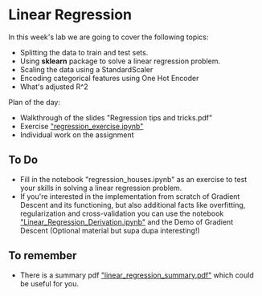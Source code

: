 # Linear Regression

In this week's lab we are going to cover the following topics:
- Splitting the data to train and test sets.
- Using __sklearn__ package to solve a linear regression problem.
- Scaling the data using a StandardScaler
- Encoding categorical features using One Hot Encoder
- What's adjusted R^2 

Plan of the day:
- Walkthrough of the slides "Regression tips and tricks.pdf"
- Exercise ["regression_exercise.ipynb"](regression_exercise.ipynb)
- Individual work on the assignment


## To Do

- Fill in the notebook "regression_houses.ipynb" as an exercise to test your skills in solving a linear regression problem.
- If you're interested in the implementation from scratch of Gradient Descent and its functioning, but also additional facts like overfitting, regularization and cross-validation you can use the notebook ["Linear_Regression_Derivation.ipynb"](https://colab.research.google.com/github/michalis0/DataMining_and_MachineLearning/blob/master/week5/Linear_Regression_Derivation.ipynb) and the Demo of Gradient Descent (Optional material but supa dupa interesting!)

## To remember
- There is a summary pdf ["linear_regression_summary.pdf"](linear_regression_summary.pdf) which could be useful for you. 
